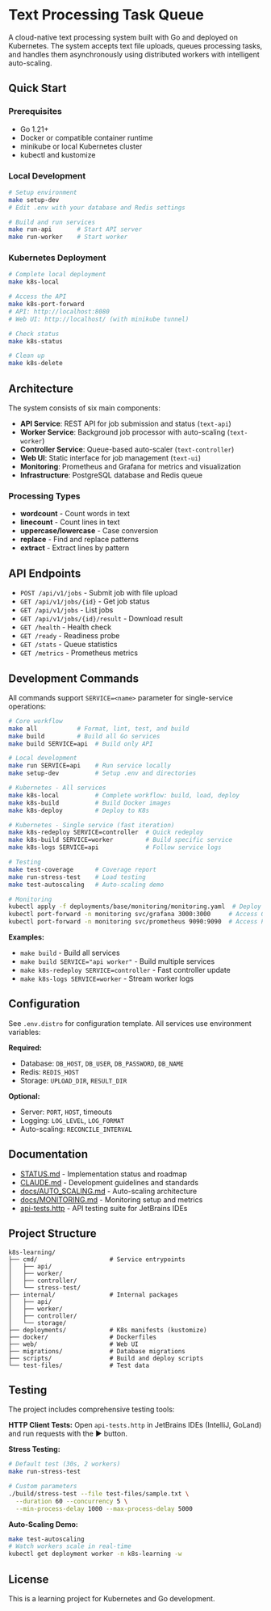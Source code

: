 # Text Processing Task Queue

A cloud-native text processing system built with Go and deployed on Kubernetes. The system accepts text file uploads, queues processing tasks, and handles them asynchronously using distributed workers with intelligent auto-scaling.

## Quick Start

### Prerequisites
- Go 1.21+
- Docker or compatible container runtime
- minikube or local Kubernetes cluster
- kubectl and kustomize

### Local Development

```bash
# Setup environment
make setup-dev
# Edit .env with your database and Redis settings

# Build and run services
make run-api       # Start API server
make run-worker    # Start worker
```

### Kubernetes Deployment

```bash
# Complete local deployment
make k8s-local

# Access the API
make k8s-port-forward
# API: http://localhost:8080
# Web UI: http://localhost/ (with minikube tunnel)

# Check status
make k8s-status

# Clean up
make k8s-delete
```

## Architecture

The system consists of six main components:

- **API Service**: REST API for job submission and status (`text-api`)
- **Worker Service**: Background job processor with auto-scaling (`text-worker`)
- **Controller Service**: Queue-based auto-scaler (`text-controller`)
- **Web UI**: Static interface for job management (`text-ui`)
- **Monitoring**: Prometheus and Grafana for metrics and visualization
- **Infrastructure**: PostgreSQL database and Redis queue

### Processing Types

- **wordcount** - Count words in text
- **linecount** - Count lines in text
- **uppercase/lowercase** - Case conversion
- **replace** - Find and replace patterns
- **extract** - Extract lines by pattern

## API Endpoints

- `POST /api/v1/jobs` - Submit job with file upload
- `GET /api/v1/jobs/{id}` - Get job status
- `GET /api/v1/jobs` - List jobs
- `GET /api/v1/jobs/{id}/result` - Download result
- `GET /health` - Health check
- `GET /ready` - Readiness probe
- `GET /stats` - Queue statistics
- `GET /metrics` - Prometheus metrics

## Development Commands

All commands support `SERVICE=<name>` parameter for single-service operations:

```bash
# Core workflow
make all           # Format, lint, test, and build
make build         # Build all Go services
make build SERVICE=api  # Build only API

# Local development
make run SERVICE=api    # Run service locally
make setup-dev          # Setup .env and directories

# Kubernetes - All services
make k8s-local          # Complete workflow: build, load, deploy
make k8s-build          # Build Docker images
make k8s-deploy         # Deploy to K8s

# Kubernetes - Single service (fast iteration)
make k8s-redeploy SERVICE=controller  # Quick redeploy
make k8s-build SERVICE=worker         # Build specific service
make k8s-logs SERVICE=api             # Follow service logs

# Testing
make test-coverage      # Coverage report
make run-stress-test    # Load testing
make test-autoscaling   # Auto-scaling demo

# Monitoring
kubectl apply -f deployments/base/monitoring/monitoring.yaml  # Deploy
kubectl port-forward -n monitoring svc/grafana 3000:3000     # Access Grafana
kubectl port-forward -n monitoring svc/prometheus 9090:9090  # Access Prometheus
```

**Examples:**
- `make build` - Build all services
- `make build SERVICE="api worker"` - Build multiple services
- `make k8s-redeploy SERVICE=controller` - Fast controller update
- `make k8s-logs SERVICE=worker` - Stream worker logs

## Configuration

See `.env.distro` for configuration template. All services use environment variables:

**Required:**
- Database: `DB_HOST`, `DB_USER`, `DB_PASSWORD`, `DB_NAME`
- Redis: `REDIS_HOST`
- Storage: `UPLOAD_DIR`, `RESULT_DIR`

**Optional:**
- Server: `PORT`, `HOST`, timeouts
- Logging: `LOG_LEVEL`, `LOG_FORMAT`
- Auto-scaling: `RECONCILE_INTERVAL`

## Documentation

- [STATUS.md](STATUS.md) - Implementation status and roadmap
- [CLAUDE.md](CLAUDE.md) - Development guidelines and standards
- [docs/AUTO_SCALING.md](docs/AUTO_SCALING.md) - Auto-scaling architecture
- [docs/MONITORING.md](docs/MONITORING.md) - Monitoring setup and metrics
- [api-tests.http](api-tests.http) - API testing suite for JetBrains IDEs

## Project Structure

```
k8s-learning/
├── cmd/                    # Service entrypoints
│   ├── api/
│   ├── worker/
│   ├── controller/
│   └── stress-test/
├── internal/               # Internal packages
│   ├── api/
│   ├── worker/
│   ├── controller/
│   └── storage/
├── deployments/            # K8s manifests (kustomize)
├── docker/                 # Dockerfiles
├── web/                    # Web UI
├── migrations/             # Database migrations
├── scripts/                # Build and deploy scripts
└── test-files/             # Test data
```

## Testing

The project includes comprehensive testing tools:

**HTTP Client Tests:**
Open `api-tests.http` in JetBrains IDEs (IntelliJ, GoLand) and run requests with the ▶️ button.

**Stress Testing:**
```bash
# Default test (30s, 2 workers)
make run-stress-test

# Custom parameters
./build/stress-test --file test-files/sample.txt \
  --duration 60 --concurrency 5 \
  --min-process-delay 1000 --max-process-delay 5000
```

**Auto-Scaling Demo:**
```bash
make test-autoscaling
# Watch workers scale in real-time
kubectl get deployment worker -n k8s-learning -w
```

## License

This is a learning project for Kubernetes and Go development.
